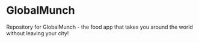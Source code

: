 # GlobalMunch

Repository for GlobalMunch - the food app that takes you around the world without leaving your city!

